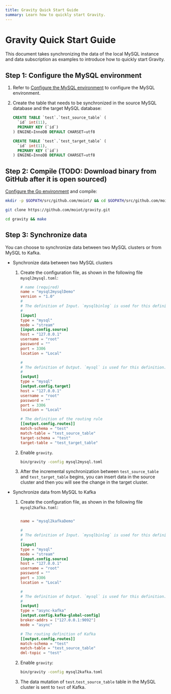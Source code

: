 ```yaml
---
title: Gravity Quick Start Guide
summary: Learn how to quickly start Gravity.
---
```


# Gravity Quick Start Guide

This document takes synchronizing the data of the local MySQL instance and data subscription as examples to introduce how to quickly start Gravity.

## Step 1: Configure the MySQL environment

1. Refer to [Configure the MySQL environment](https://github.com/moiot/gravity/blob/master/docs/2.0/03-inputs-en.md#mysql-environment-configuration) to configure the MySQL environment.

2. Create the table that needs to be synchronized in the source MySQL database and the target MySQL database:

    ```sql
    CREATE TABLE `test`.`test_source_table` (
      `id` int(11),
      PRIMARY KEY (`id`)
    ) ENGINE=InnoDB DEFAULT CHARSET=utf8

    CREATE TABLE `test`.`test_target_table` (
      `id` int(11),
      PRIMARY KEY (`id`)
    ) ENGINE=InnoDB DEFAULT CHARSET=utf8
    ```

## Step 2: Compile (TODO: Download binary from GitHub after it is open sourced)

[Configure the Go environment](https://golang.org/doc/install) and compile:

```bash
mkdir -p $GOPATH/src/github.com/moiot/ && cd $GOPATH/src/github.com/moiot/

git clone https://github.com/moiot/gravity.git

cd gravity && make

```

## Step 3: Synchronize data 

You can choose to synchronize data between two MySQL clusters or from MySQL to Kafka.

- Synchronize data between two MySQL clusters

    1. Create the configuration file, as shown in the following file `mysql2mysql.toml`:

        ```toml
        # name (required)
        name = "mysql2mysqlDemo"
        version = "1.0"
        #
        # The definition of Input. `mysqlbinlog` is used for this definition.
        #
        [input]
        type = "mysql"
        mode = "stream"
        [input.config.source]
        host = "127.0.0.1"
        username = "root"
        password = ""
        port = 3306
        location = "Local"

        #
        # The definition of Output. `mysql` is used for this definition.
        #
        [output]
        type = "mysql"
        [output.config.target]
        host = "127.0.0.1"
        username = "root"
        password = ""
        port = 3306
        location = "Local"

        # The definition of the routing rule
        [[output.config.routes]]
        match-schema = "test"
        match-table = "test_source_table"
        target-schema = "test"
        target-table = "test_target_table"
        ```

    2. Enable `gravity`.

        ```bash
        bin/gravity -config mysql2mysql.toml
        ```

    3. After the incremental synchronization between `test_source_table` and `test_target_table` begins, you can insert data in the source cluster and then you will see the change in the target cluster.

- Synchronize data from MySQL to Kafka

    1. Create the configuration file, as shown in the following file `mysql2kafka.toml`:

        ```toml
        
        name = "mysql2kafkaDemo"
 
        #
        # The definition of Input. `mysqlbinlog` is used for this definition.
        #
        [input]
        type = "mysql"
        mode = "stream"
        [input.config.source]
        host = "127.0.0.1"
        username = "root"
        password = ""
        port = 3306
        location = "Local"

        #
        # The definition of Output. `mysql` is used for this definition.
        #
        [output]
        type = "async-kafka"
        [output.config.kafka-global-config]
        broker-addrs = ["127.0.0.1:9092"]
        mode = "async"

        # The routing definition of Kafka
        [[output.config.routes]]
        match-schema = "test"
        match-table = "test_source_table"
        dml-topic = "test"
        ```

    2. Enable `gravity`:

        ```bash
        bin/gravity -config mysql2kafka.toml
        ```

    3. The data mutation of `test`.`test_source_table` table in the MySQL cluster is sent to `test` of Kafka.